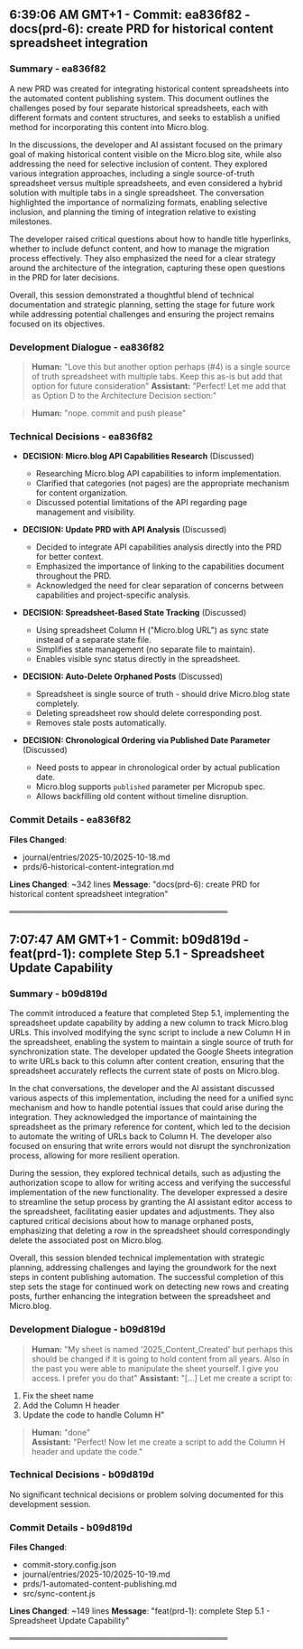

## 6:39:06 AM GMT+1 - Commit: ea836f82 - docs(prd-6): create PRD for historical content spreadsheet integration

### Summary - ea836f82

A new PRD was created for integrating historical content spreadsheets into the automated content publishing system. This document outlines the challenges posed by four separate historical spreadsheets, each with different formats and content structures, and seeks to establish a unified method for incorporating this content into Micro.blog.

In the discussions, the developer and AI assistant focused on the primary goal of making historical content visible on the Micro.blog site, while also addressing the need for selective inclusion of content. They explored various integration approaches, including a single source-of-truth spreadsheet versus multiple spreadsheets, and even considered a hybrid solution with multiple tabs in a single spreadsheet. The conversation highlighted the importance of normalizing formats, enabling selective inclusion, and planning the timing of integration relative to existing milestones.

The developer raised critical questions about how to handle title hyperlinks, whether to include defunct content, and how to manage the migration process effectively. They also emphasized the need for a clear strategy around the architecture of the integration, capturing these open questions in the PRD for later decisions.

Overall, this session demonstrated a thoughtful blend of technical documentation and strategic planning, setting the stage for future work while addressing potential challenges and ensuring the project remains focused on its objectives.

### Development Dialogue - ea836f82

> **Human:** "Love this but another option perhaps (#4) is a single source of truth spreadsheet with multiple tabs. Keep this as-is but add that option for future consideration"
> **Assistant:** "Perfect! Let me add that as Option D to the Architecture Decision section:"

> **Human:** "nope. commit and push please"

### Technical Decisions - ea836f82

- **DECISION: Micro.blog API Capabilities Research** (Discussed)
  - Researching Micro.blog API capabilities to inform implementation.
  - Clarified that categories (not pages) are the appropriate mechanism for content organization.
  - Discussed potential limitations of the API regarding page management and visibility.

- **DECISION: Update PRD with API Analysis** (Discussed)
  - Decided to integrate API capabilities analysis directly into the PRD for better context.
  - Emphasized the importance of linking to the capabilities document throughout the PRD.
  - Acknowledged the need for clear separation of concerns between capabilities and project-specific analysis.

- **DECISION: Spreadsheet-Based State Tracking** (Discussed)
  - Using spreadsheet Column H ("Micro.blog URL") as sync state instead of a separate state file.
  - Simplifies state management (no separate file to maintain).
  - Enables visible sync status directly in the spreadsheet.

- **DECISION: Auto-Delete Orphaned Posts** (Discussed)
  - Spreadsheet is single source of truth - should drive Micro.blog state completely.
  - Deleting spreadsheet row should delete corresponding post.
  - Removes stale posts automatically.

- **DECISION: Chronological Ordering via Published Date Parameter** (Discussed)
  - Need posts to appear in chronological order by actual publication date.
  - Micro.blog supports `published` parameter per Micropub spec.
  - Allows backfilling old content without timeline disruption.

### Commit Details - ea836f82

**Files Changed**:
- journal/entries/2025-10/2025-10-18.md
- prds/6-historical-content-integration.md

**Lines Changed**: ~342 lines
**Message**: "docs(prd-6): create PRD for historical content spreadsheet integration"

═══════════════════════════════════════



## 7:07:47 AM GMT+1 - Commit: b09d819d - feat(prd-1): complete Step 5.1 - Spreadsheet Update Capability

### Summary - b09d819d

The commit introduced a feature that completed Step 5.1, implementing the spreadsheet update capability by adding a new column to track Micro.blog URLs. This involved modifying the sync script to include a new Column H in the spreadsheet, enabling the system to maintain a single source of truth for synchronization state. The developer updated the Google Sheets integration to write URLs back to this column after content creation, ensuring that the spreadsheet accurately reflects the current state of posts on Micro.blog.

In the chat conversations, the developer and the AI assistant discussed various aspects of this implementation, including the need for a unified sync mechanism and how to handle potential issues that could arise during the integration. They acknowledged the importance of maintaining the spreadsheet as the primary reference for content, which led to the decision to automate the writing of URLs back to Column H. The developer also focused on ensuring that write errors would not disrupt the synchronization process, allowing for more resilient operation.

During the session, they explored technical details, such as adjusting the authorization scope to allow for writing access and verifying the successful implementation of the new functionality. The developer expressed a desire to streamline the setup process by granting the AI assistant editor access to the spreadsheet, facilitating easier updates and adjustments. They also captured critical decisions about how to manage orphaned posts, emphasizing that deleting a row in the spreadsheet should correspondingly delete the associated post on Micro.blog.

Overall, this session blended technical implementation with strategic planning, addressing challenges and laying the groundwork for the next steps in content publishing automation. The successful completion of this step sets the stage for continued work on detecting new rows and creating posts, further enhancing the integration between the spreadsheet and Micro.blog.

### Development Dialogue - b09d819d

> **Human:** "My sheet is named '2025_Content_Created' but perhaps this should be changed if it is going to hold content from all years. Also in the past you were able to manipulate the sheet yourself. I give you access. I prefer you do that"
> **Assistant:** "[...] Let me create a script to:

1. Fix the sheet name
2. Add the Column H header
3. Update the code to handle Column H"

> **Human:** "done"  
> **Assistant:** "Perfect! Now let me create a script to add the Column H header and update the code."

### Technical Decisions - b09d819d

No significant technical decisions or problem solving documented for this development session.

### Commit Details - b09d819d

**Files Changed**:
- commit-story.config.json
- journal/entries/2025-10/2025-10-19.md
- prds/1-automated-content-publishing.md
- src/sync-content.js

**Lines Changed**: ~149 lines
**Message**: "feat(prd-1): complete Step 5.1 - Spreadsheet Update Capability"

═══════════════════════════════════════

